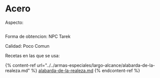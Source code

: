 # Acero

Aspecto:

<figure><img src="../../../.gitbook/assets/New Piskel (1).png" alt=""><figcaption></figcaption></figure>

Forma de obtencion: NPC Tarek

Calidad: Poco Comun

Recetas en las que se usa:

{% content-ref url="../../armas-especiales/largo-alcance/alabarda-de-la-realeza.md" %}
[alabarda-de-la-realeza.md](../../armas-especiales/largo-alcance/alabarda-de-la-realeza.md)
{% endcontent-ref %}
